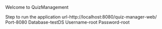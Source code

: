 Welcome to QuizManagement

Step to run the application
url-http://localhost:8080/quiz-manager-web/
Port-8080
Database-testDS
Username-root
Password-root
